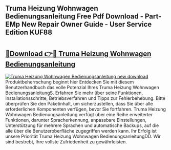 ## Truma Heizung Wohnwagen Bedienungsanleitung Free Pdf Download - Part-EMp New Repair Owner Guide - User Service Edition KUF88

# <h2><a href="http://df15u1.blite.top/?on=Truma+Heizung+Wohnwagen+Bedienungsanleitung">🔗Download 👉🔴 Truma Heizung Wohnwagen Bedienungsanleitung</a></h2>

[![Truma Heizung Wohnwagen Bedienungsanleitung new download](https://i.imgur.com/lujVjoI.png)](http://df15u1.blite.top/?on=Truma+Heizung+Wohnwagen+Bedienungsanleitung)
Produktbeherrschung beginnt hier Entdecken Sie mit diesem Benutzerhandbuch das volle Potenzial Ihres Truma Heizung Wohnwagen BedienungsanleitungS. Erfahren Sie mehr über seine Funktionen, Installationsschritte, Betriebsverfahren und Tipps zur Fehlerbehebung. Bitte überprüfen Sie den Paketinhalt, um sicherzustellen, dass Sie über alle erforderlichen Komponenten verfügen, bevor Sie fortfahren. Truma Heizung Wohnwagen Bedienungsanleitung verfügt über eine Reihe erweiterter Funktionen, darunter Spracherkennung, anpassbare Einstellungen, Unterstützung für mehrere Sprachen und automatische Backups, auf die alle über die Benutzeroberfläche zugegriffen werden kann. Ihr Erfolg ist unsere Priorität Truma Heizung Wohnwagen BedienungsanleitungDD. Wir sind bestrebt, Ihre vollste Zufriedenheit zu gewährleisten.
